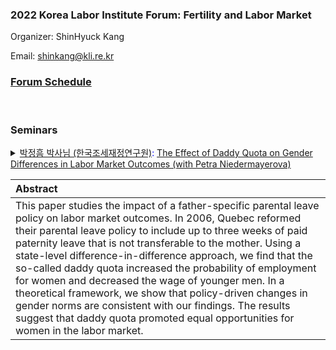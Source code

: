 ### 2022 Korea Labor Institute Forum: Fertility and Labor Market 
Organizer: ShinHyuck Kang

Email: shinkang@kli.re.kr

### [Forum Schedule](CV_Shin.pdf)

<br>

### Seminars
<details>
  <summary markdown="span"><font color="blue"><a href="https://sites.google.com/site/econkypark/home/" target="_blank">박정흠 박사님 (한국조세재정연구원)</a>: <a href="https://www.dropbox.com/s/7m3dc3o9bebhz8x/Park_Niedermayerova.pdf?dl=0">The Effect of Daddy Quota on Gender Differences in Labor Market Outcomes (with Petra Niedermayerova)</font></a> 
      
  | **Abstract**          |
  |:---------------------------|
  | This paper studies the impact of a father-specific parental leave policy on labor market outcomes. In 2006, Quebec reformed their parental leave policy to include up to three weeks of paid paternity leave that is not transferable to the mother. Using a state-level difference-in-difference approach, we find that the so-called daddy quota increased the probability of employment for women and decreased the wage of younger men. In a theoretical framework, we show that policy-driven changes in gender norms are consistent with our findings. The results suggest that daddy quota promoted equal opportunities for women in the labor market.
  
 <br> 
